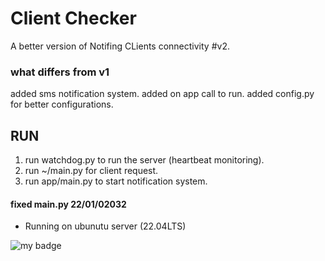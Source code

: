 # Client Checker

A better version of Notifing CLients connectivity #v2.

### what differs from v1

added sms notification system.
added on app call to run.
added config.py for better configurations. 

## RUN

1. run watchdog.py to run the server (heartbeat monitoring).
2. run ~/main.py for client request.
3. run app/main.py to start notification system.

#### fixed main.py 22/01/02032

+ Running on ubunutu server (22.04LTS)


![my badge](https://img.shields.io/static/v1?label=github&message=clientchecker&color=green)
